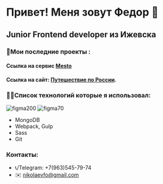 # Привет! Меня зовут Федор :pray:
## Junior Frontend developer из Ижевска

### :hammer:Мои последние проекты :
#### Ссылка на сервис [Mesto](https://nikolaev.student.nomoredomains.club)
#### Ссылка на сайт: [Путешествие по России](https://nikolaevfo.github.io/russian-travel/index.html).

### 👨‍💻Список технологий которые я использовал:
![figma200](https://user-images.githubusercontent.com/66542605/120192615-74de3000-c22c-11eb-9253-cdd9366815ea.png)
![figma70](https://user-images.githubusercontent.com/66542605/120192751-a22ade00-c22c-11eb-8121-59ef751edc3c.png)



- MongoDB
- Webpack, Gulp
- Sass
- Git

### Контакты:
- 📞/Telegram: +7(963)545-79-74
- ✉️ nikolaevfo@gmail.com
